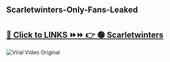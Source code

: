 
 ## Scarletwinters-Only-Fans-Leaked

# <h2><a href="https://clipsfans.com/Scarletwinters&ref=git">🔗 Click to LINKS ⏩⏩ 👉 🟢 Scarletwinters </a></h2>

<a href="https://clipsfans.com/Scarletwinters&ref=git" rel="nofollow" data-target="animated-image.originalLink"><img src="https://i.ibb.co.com/xMMVF88/686577567.gif" alt="Viral Video Original" style="max-width: 100%; display: inline-block;" data-target="animated-image.originalImage"></a>
